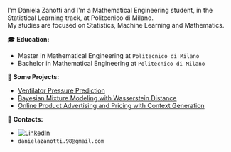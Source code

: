 I'm Daniela Zanotti and I'm a Mathematical Engineering student, in the Statistical Learning track, at Politecnico di Milano.        
My studies are focused on Statistics, Machine Learning and Mathematics.

:mortar_board: **Education:**
 - Master in Mathematical Engineering at `Politecnico di Milano`
 - Bachelor in Mathematical Engineering at `Politecnico di Milano`

:pushpin: **Some Projects:**
 - [Ventilator Pressure Prediction](https://github.com/DanielaZanotti/NPS_GoogleBrain)
 - [Bayesian Mixture Modeling with Wasserstein Distance](https://github.com/DanielaZanotti/BayesMixtureModeling)
 - [Online Product Advertising and Pricing with Context Generation](https://github.com/DanielaZanotti/Dia_Project)

:loudspeaker: **Contacts:**
- [![LinkedIn](https://img.shields.io/badge/-LinkedIn-blue?style=flat&logo=Linkedin&logoColor=white)](https://www.linkedin.com/in/daniela-zanotti/)
- `danielazanotti.98@gmail.com`
